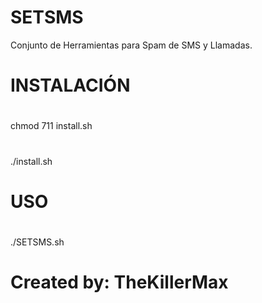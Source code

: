 # SETSMS
Conjunto de Herramientas para Spam de SMS y Llamadas.
#
# INSTALACIÓN
#
chmod 711 install.sh
#
./install.sh
#
# USO
#
./SETSMS.sh
#
# Created by: TheKillerMax
